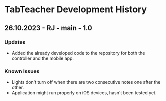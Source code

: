# TabTeacher Development History

## 26.10.2023 - RJ - main - 1.0
### Updates
* Added the already developed code to the repository for both the controller and the mobile app.

### Known Issues
* Lights don't turn off when there are two consecutive notes one after the other.
* Application might run properly on iOS devices, hasn't been tested yet.